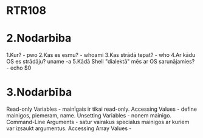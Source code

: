 # RTR108



# 2.Nodarbiba
1.Kur? - pwo
2.Kas es esmu? - whoami
3.Kas strādā tepat? - who
4.Ar kādu OS es strādāju?  uname -a
5.Kādā Shell "dialektā" mēs ar OS sarunājamies? - echo $0



# 3.Nodarbība
Read-only Variables - mainīgais ir tikai read-only.
Accessing Values - define mainigos, piemeram, name.
Unsetting Variables - nonem mainigo.
Command-Line Arguments - satur vairakus specialus mainigos ar kuriem var izsaukt argumentus.
Accessing Array Values - 
